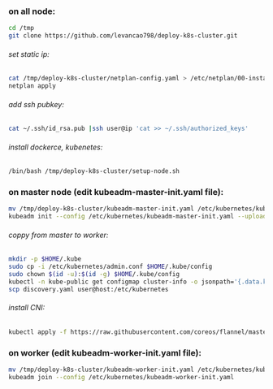 
### on all node:
```bash
cd /tmp
git clone https://github.com/levancao798/deploy-k8s-cluster.git
```
###### set static ip:
```bash
cat /tmp/deploy-k8s-cluster/netplan-config.yaml > /etc/netplan/00-installer-config.yaml
netplan apply
```
###### add ssh pubkey:
```bash
cat ~/.ssh/id_rsa.pub |ssh user@ip 'cat >> ~/.ssh/authorized_keys'
```
###### install dockerce, kubenetes:
```bash
/bin/bash /tmp/deploy-k8s-cluster/setup-node.sh
```
### on master node (edit kubeadm-master-init.yaml file):
```bash
mv /tmp/deploy-k8s-cluster/kubeadm-master-init.yaml /etc/kubernetes/kubeadm-master-init.yaml 
kubeadm init --config /etc/kubernetes/kubeadm-master-init.yaml --upload-certs
```
###### coppy from master to worker:
```bash
mkdir -p $HOME/.kube
sudo cp -i /etc/kubernetes/admin.conf $HOME/.kube/config
sudo chown $(id -u):$(id -g) $HOME/.kube/config
kubectl -n kube-public get configmap cluster-info -o jsonpath='{.data.kubeconfig}' > discovery.yaml 
scp discovery.yaml user@host:/etc/kubernetes
```
###### install CNI:
```bash
kubectl apply -f https://raw.githubusercontent.com/coreos/flannel/master/Documentation/kube-flannel.yml
```
### on worker (edit kubeadm-worker-init.yaml file):
```bash
mv /tmp/deploy-k8s-cluster/kubeadm-worker-init.yaml /etc/kubernetes/kubeadm-worker-init.yaml 
kubeadm join --config /etc/kubernetes/kubeadm-worker-init.yaml
```
